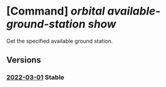 # [Command] _orbital available-ground-station show_

Get the specified available ground station.

## Versions

### [2022-03-01](/Resources/mgmt-plane/L3N1YnNjcmlwdGlvbnMve30vcHJvdmlkZXJzL21pY3Jvc29mdC5vcmJpdGFsL2F2YWlsYWJsZWdyb3VuZHN0YXRpb25zL3t9/2022-03-01.xml) **Stable**

<!-- mgmt-plane /subscriptions/{}/providers/microsoft.orbital/availablegroundstations/{} 2022-03-01 -->
